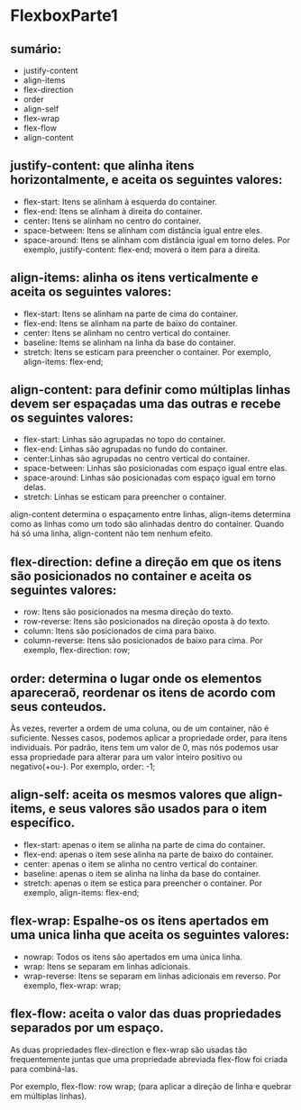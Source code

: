# FlexboxParte1

## sumário:
- justify-content
- align-items
- flex-direction
- order
- align-self
- flex-wrap
- flex-flow
- align-content


## justify-content: que alinha itens horizontalmente, e aceita os seguintes valores:

- flex-start: Itens se alinham à esquerda do container.
- flex-end: Itens se alinham à direita do container.
- center: Itens se alinham no centro do container.
- space-between: Itens se alinham com distância igual entre eles.
- space-around: Itens se alinham com distância igual em torno deles.
Por exemplo, justify-content: flex-end; moverá o item para a direita.


## align-items: alinha os itens verticalmente e aceita os seguintes valores:

- flex-start: Itens se alinham na parte de cima do container.
- flex-end: Itens se alinham na parte de baixo do container.
- center: Itens se alinham no centro vertical do container.
- baseline: Items se alinham na linha da base do container.
- stretch: Itens se esticam para preencher o container.
Por exemplo, align-items: flex-end;


## align-content: para definir como múltiplas linhas devem ser espaçadas uma das outras e recebe os seguintes valores:

- flex-start: Linhas são agrupadas no topo do container.
- flex-end: Linhas são agrupadas no fundo do container.
- center:Linhas são agrupadas no centro vertical do container.
- space-between: Linhas são posicionadas com espaço igual entre elas.
- space-around: Linhas são posicionadas com espaço igual em torno delas.
- stretch: Linhas se esticam para preencher o container.

align-content determina o espaçamento entre linhas, 
align-items determina como as linhas como um todo são alinhadas dentro do container. 
Quando há só uma linha, align-content não tem nenhum efeito.


## flex-direction: define a direção em que os itens são posicionados no container e aceita os seguintes valores:

- row: Itens são posicionados na mesma direção do texto.
- row-reverse: Itens são posicionados na direção oposta à do texto.
- column: Itens são posicionados de cima para baixo.
- column-reverse: Itens são posicionados de baixo para cima.
Por exemplo, flex-direction: row;


## order: determina o lugar onde os elementos apareceraõ, reordenar os itens de acordo com seus conteudos.

Às vezes, reverter a ordem de uma coluna, ou de um container, não é suficiente. 
Nesses casos, podemos aplicar a propriedade order, para itens individuais.
Por padrão, itens tem um valor de 0, mas nós podemos usar essa propriedade para alterar para um valor inteiro positivo ou negativo(+ou-).
Por exemplo, order: -1;


## align-self: aceita os mesmos valores que align-items, e seus valores são usados para o item específico.
 
- flex-start: apenas o item se alinha na parte de cima do container.
- flex-end: apenas o item sese alinha na parte de baixo do container.
- center: apenas o item se alinha no centro vertical do container.
- baseline: apenas o item se alinha na linha da base do container.
- stretch: apenas o item se estica para preencher o container.
Por exemplo, align-items: flex-end;
 
 
## flex-wrap: Espalhe-os os itens apertados em uma unica linha que aceita os seguintes valores:

- nowrap: Todos os itens são apertados em uma única linha.
- wrap: Itens se separam em linhas adicionais.
- wrap-reverse: Itens se separam em linhas adicionais em reverso.
Por exemplo, flex-wrap: wrap; 
 
 
## flex-flow: aceita o valor das duas propriedades separados por um espaço.
As duas propriedades flex-direction e flex-wrap são usadas tão frequentemente juntas que uma propriedade abreviada flex-flow foi criada para combiná-las.

Por exemplo, flex-flow: row wrap; (para aplicar a direção de linha e quebrar em múltiplas linhas).


